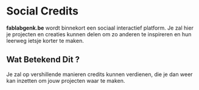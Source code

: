 # Social Credits
**fablabgenk.be** wordt binnekort een sociaal interactief platform.
Je zal hier je projecten en creaties kunnen delen om zo anderen te inspireren en hun leerweg ietsje korter te maken.

## Wat Betekend Dit ?
Je zal op vershillende manieren credits kunnen verdienen, die je dan weer kan inzetten om jouw projecten waar te maken.

